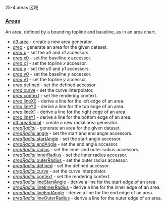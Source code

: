 25-4.areas 区域

### [](https://github.com/d3/d3/blob/main/API.md#areas)[Areas](https://github.com/d3/d3-shape/blob/v3.0.1/README.md#areas)

An area, defined by a bounding topline and baseline, as in an area chart.

-   [d3.area](https://github.com/d3/d3-shape/blob/v3.0.1/README.md#area) - create a new area generator.
-   [*area*](https://github.com/d3/d3-shape/blob/v3.0.1/README.md#_area) - generate an area for the given dataset.
-   [*area*.x](https://github.com/d3/d3-shape/blob/v3.0.1/README.md#area_x) - set the *x0* and *x1* accessors.
-   [*area*.x0](https://github.com/d3/d3-shape/blob/v3.0.1/README.md#area_x0) - set the baseline *x* accessor.
-   [*area*.x1](https://github.com/d3/d3-shape/blob/v3.0.1/README.md#area_x1) - set the topline *x* accessor.
-   [*area*.y](https://github.com/d3/d3-shape/blob/v3.0.1/README.md#area_y) - set the *y0* and *y1* accessors.
-   [*area*.y0](https://github.com/d3/d3-shape/blob/v3.0.1/README.md#area_y0) - set the baseline *y* accessor.
-   [*area*.y1](https://github.com/d3/d3-shape/blob/v3.0.1/README.md#area_y1) - set the topline *y* accessor.
-   [*area*.defined](https://github.com/d3/d3-shape/blob/v3.0.1/README.md#area_defined) - set the defined accessor.
-   [*area*.curve](https://github.com/d3/d3-shape/blob/v3.0.1/README.md#area_curve) - set the curve interpolator.
-   [*area*.context](https://github.com/d3/d3-shape/blob/v3.0.1/README.md#area_context) - set the rendering context.
-   [*area*.lineX0](https://github.com/d3/d3-shape/blob/v3.0.1/README.md#area_lineX0) - derive a line for the left edge of an area.
-   [*area*.lineY0](https://github.com/d3/d3-shape/blob/v3.0.1/README.md#area_lineY0) - derive a line for the top edge of an area.
-   [*area*.lineX1](https://github.com/d3/d3-shape/blob/v3.0.1/README.md#area_lineX1) - derive a line for the right edge of an area.
-   [*area*.lineY1](https://github.com/d3/d3-shape/blob/v3.0.1/README.md#area_lineY1) - derive a line for the bottom edge of an area.
-   [d3.areaRadial](https://github.com/d3/d3-shape/blob/v3.0.1/README.md#areaRadial) - create a new radial area generator.
-   [*areaRadial*](https://github.com/d3/d3-shape/blob/v3.0.1/README.md#_areaRadial) - generate an area for the given dataset.
-   [*areaRadial*.angle](https://github.com/d3/d3-shape/blob/v3.0.1/README.md#areaRadial_angle) - set the start and end angle accessors.
-   [*areaRadial*.startAngle](https://github.com/d3/d3-shape/blob/v3.0.1/README.md#areaRadial_startAngle) - set the start angle accessor.
-   [*areaRadial*.endAngle](https://github.com/d3/d3-shape/blob/v3.0.1/README.md#areaRadial_endAngle) - set the end angle accessor.
-   [*areaRadial*.radius](https://github.com/d3/d3-shape/blob/v3.0.1/README.md#areaRadial_radius) - set the inner and outer radius accessors.
-   [*areaRadial*.innerRadius](https://github.com/d3/d3-shape/blob/v3.0.1/README.md#areaRadial_innerRadius) - set the inner radius accessor.
-   [*areaRadial*.outerRadius](https://github.com/d3/d3-shape/blob/v3.0.1/README.md#areaRadial_outerRadius) - set the outer radius accessor.
-   [*areaRadial*.defined](https://github.com/d3/d3-shape/blob/v3.0.1/README.md#areaRadial_defined) - set the defined accessor.
-   [*areaRadial*.curve](https://github.com/d3/d3-shape/blob/v3.0.1/README.md#areaRadial_curve) - set the curve interpolator.
-   [*areaRadial*.context](https://github.com/d3/d3-shape/blob/v3.0.1/README.md#areaRadial_context) - set the rendering context.
-   [*areaRadial*.lineStartAngle](https://github.com/d3/d3-shape/blob/v3.0.1/README.md#areaRadial_lineStartAngle) - derive a line for the start edge of an area.
-   [*areaRadial*.lineInnerRadius](https://github.com/d3/d3-shape/blob/v3.0.1/README.md#areaRadial_lineInnerRadius) - derive a line for the inner edge of an area.
-   [*areaRadial*.lineEndAngle](https://github.com/d3/d3-shape/blob/v3.0.1/README.md#areaRadial_lineEndAngle) - derive a line for the end edge of an area.
-   [*areaRadial*.lineOuterRadius](https://github.com/d3/d3-shape/blob/v3.0.1/README.md#areaRadial_lineOuterRadius) - derive a line for the outer edge of an area.